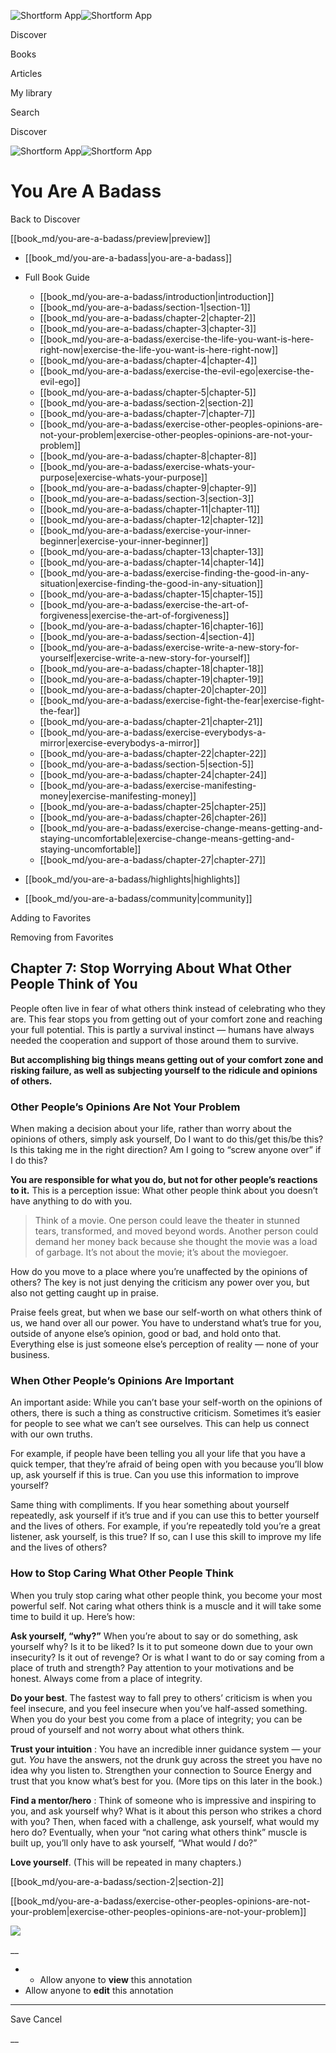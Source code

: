 ![Shortform App](/img/logo.36a2399e.svg)![Shortform App](/img/logo-dark.70c1b072.svg)

Discover

Books

Articles

My library

Search

Discover

![Shortform App](/img/logo.36a2399e.svg)![Shortform App](/img/logo-dark.70c1b072.svg)

# You Are A Badass

Back to Discover

[[book_md/you-are-a-badass/preview|preview]]

  * [[book_md/you-are-a-badass|you-are-a-badass]]
  * Full Book Guide

    * [[book_md/you-are-a-badass/introduction|introduction]]
    * [[book_md/you-are-a-badass/section-1|section-1]]
    * [[book_md/you-are-a-badass/chapter-2|chapter-2]]
    * [[book_md/you-are-a-badass/chapter-3|chapter-3]]
    * [[book_md/you-are-a-badass/exercise-the-life-you-want-is-here-right-now|exercise-the-life-you-want-is-here-right-now]]
    * [[book_md/you-are-a-badass/chapter-4|chapter-4]]
    * [[book_md/you-are-a-badass/exercise-the-evil-ego|exercise-the-evil-ego]]
    * [[book_md/you-are-a-badass/chapter-5|chapter-5]]
    * [[book_md/you-are-a-badass/section-2|section-2]]
    * [[book_md/you-are-a-badass/chapter-7|chapter-7]]
    * [[book_md/you-are-a-badass/exercise-other-peoples-opinions-are-not-your-problem|exercise-other-peoples-opinions-are-not-your-problem]]
    * [[book_md/you-are-a-badass/chapter-8|chapter-8]]
    * [[book_md/you-are-a-badass/exercise-whats-your-purpose|exercise-whats-your-purpose]]
    * [[book_md/you-are-a-badass/chapter-9|chapter-9]]
    * [[book_md/you-are-a-badass/section-3|section-3]]
    * [[book_md/you-are-a-badass/chapter-11|chapter-11]]
    * [[book_md/you-are-a-badass/chapter-12|chapter-12]]
    * [[book_md/you-are-a-badass/exercise-your-inner-beginner|exercise-your-inner-beginner]]
    * [[book_md/you-are-a-badass/chapter-13|chapter-13]]
    * [[book_md/you-are-a-badass/chapter-14|chapter-14]]
    * [[book_md/you-are-a-badass/exercise-finding-the-good-in-any-situation|exercise-finding-the-good-in-any-situation]]
    * [[book_md/you-are-a-badass/chapter-15|chapter-15]]
    * [[book_md/you-are-a-badass/exercise-the-art-of-forgiveness|exercise-the-art-of-forgiveness]]
    * [[book_md/you-are-a-badass/chapter-16|chapter-16]]
    * [[book_md/you-are-a-badass/section-4|section-4]]
    * [[book_md/you-are-a-badass/exercise-write-a-new-story-for-yourself|exercise-write-a-new-story-for-yourself]]
    * [[book_md/you-are-a-badass/chapter-18|chapter-18]]
    * [[book_md/you-are-a-badass/chapter-19|chapter-19]]
    * [[book_md/you-are-a-badass/chapter-20|chapter-20]]
    * [[book_md/you-are-a-badass/exercise-fight-the-fear|exercise-fight-the-fear]]
    * [[book_md/you-are-a-badass/chapter-21|chapter-21]]
    * [[book_md/you-are-a-badass/exercise-everybodys-a-mirror|exercise-everybodys-a-mirror]]
    * [[book_md/you-are-a-badass/chapter-22|chapter-22]]
    * [[book_md/you-are-a-badass/section-5|section-5]]
    * [[book_md/you-are-a-badass/chapter-24|chapter-24]]
    * [[book_md/you-are-a-badass/exercise-manifesting-money|exercise-manifesting-money]]
    * [[book_md/you-are-a-badass/chapter-25|chapter-25]]
    * [[book_md/you-are-a-badass/chapter-26|chapter-26]]
    * [[book_md/you-are-a-badass/exercise-change-means-getting-and-staying-uncomfortable|exercise-change-means-getting-and-staying-uncomfortable]]
    * [[book_md/you-are-a-badass/chapter-27|chapter-27]]
  * [[book_md/you-are-a-badass/highlights|highlights]]
  * [[book_md/you-are-a-badass/community|community]]



Adding to Favorites 

Removing from Favorites 

## Chapter 7: Stop Worrying About What Other People Think of You

People often live in fear of what others think instead of celebrating who they are. This fear stops you from getting out of your comfort zone and reaching your full potential. This is partly a survival instinct — humans have always needed the cooperation and support of those around them to survive.

**But accomplishing big things means getting out of your comfort zone and risking failure, as well as subjecting yourself to the ridicule and opinions of others.**

### Other People’s Opinions Are Not Your Problem

When making a decision about your life, rather than worry about the opinions of others, simply ask yourself, Do I want to do this/get this/be this? Is this taking me in the right direction? Am I going to “screw anyone over” if I do this?

**You are responsible for what you do, but not for other people’s reactions to it.** This is a perception issue: What other people think about you doesn’t have anything to do with you.

> Think of a movie. One person could leave the theater in stunned tears, transformed, and moved beyond words. Another person could demand her money back because she thought the movie was a load of garbage. It’s not about the movie; it’s about the moviegoer.

How do you move to a place where you’re unaffected by the opinions of others? The key is not just denying the criticism any power over you, but also not getting caught up in praise.

Praise feels great, but when we base our self-worth on what others think of us, we hand over all our power. You have to understand what’s true for you, outside of anyone else’s opinion, good or bad, and hold onto that. Everything else is just someone else’s perception of reality — none of your business.

### When Other People’s Opinions Are Important

An important aside: While you can’t base your self-worth on the opinions of others, there is such a thing as constructive criticism. Sometimes it’s easier for people to see what we can’t see ourselves. This can help us connect with our own truths.

For example, if people have been telling you all your life that you have a quick temper, that they’re afraid of being open with you because you’ll blow up, ask yourself if this is true. Can you use this information to improve yourself?

Same thing with compliments. If you hear something about yourself repeatedly, ask yourself if it’s true and if you can use this to better yourself and the lives of others. For example, if you’re repeatedly told you’re a great listener, ask yourself, is this true? If so, can I use this skill to improve my life and the lives of others?

### How to Stop Caring What Other People Think

When you truly stop caring what other people think, you become your most powerful self. Not caring what others think is a muscle and it will take some time to build it up. Here’s how:

**Ask yourself, “why?”** When you’re about to say or do something, ask yourself why? Is it to be liked? Is it to put someone down due to your own insecurity? Is it out of revenge? Or is what I want to do or say coming from a place of truth and strength? Pay attention to your motivations and be honest. Always come from a place of integrity.

**Do your best**. The fastest way to fall prey to others’ criticism is when you feel insecure, and you feel insecure when you’ve half-assed something. When you do your best you come from a place of integrity; you can be proud of yourself and not worry about what others think.

**Trust your intuition** : You have an incredible inner guidance system — your gut. _You_ have the answers, not the drunk guy across the street you have no idea why you listen to. Strengthen your connection to Source Energy and trust that you know what’s best for you. (More tips on this later in the book.)

**Find a mentor/hero** : Think of someone who is impressive and inspiring to you, and ask yourself why? What is it about this person who strikes a chord with you? Then, when faced with a challenge, ask yourself, what would my hero do? Eventually, when your “not caring what others think” muscle is built up, you’ll only have to ask yourself, “What would _I_ do?”

**Love yourself**. (This will be repeated in many chapters.)

[[book_md/you-are-a-badass/section-2|section-2]]

[[book_md/you-are-a-badass/exercise-other-peoples-opinions-are-not-your-problem|exercise-other-peoples-opinions-are-not-your-problem]]

![](https://bat.bing.com/action/0?ti=56018282&Ver=2&mid=510c9fab-3f0e-436d-b896-256a3be09577&sid=72e6e650642c11eeb2dd2161d176fe8d&vid=72e70890642c11eeb72d79fe7b6df2c6&vids=0&msclkid=N&pi=0&lg=en-US&sw=800&sh=600&sc=24&nwd=1&tl=Shortform%20%7C%20Book&p=https%3A%2F%2Fwww.shortform.com%2Fapp%2Fbook%2Fyou-are-a-badass%2Fchapter-7&r=&lt=1003&evt=pageLoad&sv=1&rn=820284)

__

  *   * Allow anyone to **view** this annotation
  * Allow anyone to **edit** this annotation



* * *

Save Cancel

__



